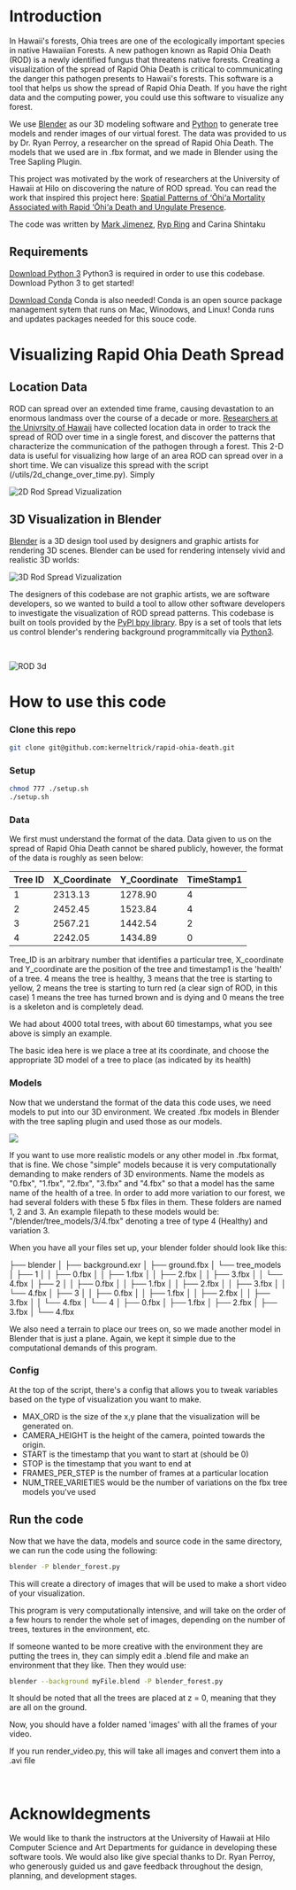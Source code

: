 # Introduction

In Hawaii's forests, Ohia trees are one of the ecologically important species in native Hawaiian Forests. A new pathogen known as Rapid Ohia Death (ROD) is a newly identified fungus that threatens native forests. Creating a visualization of the spread of Rapid Ohia Death is critical to communicating the danger this pathogen presents to Hawaii's forests. This software is a tool that helps us show the spread of Rapid Ohia Death. If you have the right data and the computing power, you could use this software to visualize any forest.<br>

We use [Blender](https://www.blender.org/download/) as our 3D modeling software and [Python](https://www.python.org/downloads/) to generate tree models and render images of our virtual forest. The data was provided to us by Dr. Ryan Perroy, a researcher on the spread of Rapid Ohia Death. The models that we used are in .fbx format, and we made in Blender using the Tree Sapling Plugin.


This project was motivated by the work of researchers at the University of Hawaii at Hilo on discovering the nature of ROD spread. You can read the work that inspired this project here: [Spatial Patterns of ‘Ōhi‘a Mortality Associated with Rapid ‘Ōhi‘a Death and Ungulate Presence](https://www.mdpi.com/1999-4907/12/8/1035).


The code was written by [Mark Jimenez](https://github.com/kerneltrick), [Ryp Ring](https://github.com/rypring) and Carina Shintaku

## Requirements

[Download Python 3](https://www.python.org/downloads/) Python3 is required in order to use this codebase. Download Python 3 to get started!

[Download Conda](https://docs.conda.io/projects/conda/en/latest/user-guide/install/download.html) Conda is also needed! Conda is an open source package management sytem that runs on Mac, Winodows, and Linux! Conda runs and updates packages needed for this souce code.

# Visualizing Rapid Ohia Death Spread

## Location Data

ROD can spread over an extended time frame, causing devastation to an enormous landmass over the course of a decade or more. [Researchers at the Univrsity of Hawaii](https://www.mdpi.com/1999-4907/12/8/1035) have collected location data in order to track the spread of ROD over time in a single forest, and discover the patterns that characterize the communication of the pathogen through a forest. This 2-D data is useful for visualizing how large of an area ROD can spread over in a short time. We can visualize this spread with the script (/utils/2d_change_over_time.py). Simply

<p>

![2D Rod Spread Vizualization](/github/ohia_spread_2d.gif)

</p>

## 3D Visualization in Blender

[Blender](https://www.blender.org/download/) is a 3D design tool used by designers and graphic artists for rendering 3D scenes. Blender can be used for rendering intensely vivid and realistic 3D worlds:

![3D Rod Spread Vizualization](/github/RODflyover2.gif)

The designers of this codebase are not graphic artists, we are software developers, so we wanted to build a tool to allow other software developers to investigate the visualization of ROD spread patterns. This codebase is built on tools provided by the [PyPl bpy library](https://pypi.org/project/bpy/). Bpy is a set of tools that lets us control blender's rendering background programmitcally via [Python3](https://pypi.org/project/bpy/).

<br>

![ROD 3d](/github/ohia_spread-big-circle_down_sampled.gif)

# How to use this code

### Clone this repo

```bash
git clone git@github.com:kerneltrick/rapid-ohia-death.git
```
### Setup

```bash
chmod 777 ./setup.sh
./setup.sh
```

### Data

We first must understand the format of the data. Data given to us on the spread of Rapid Ohia Death cannot be shared publicly, however, the format of the data is roughly as seen below:

|Tree ID     | X_Coordinate |  Y_Coordinate       |  TimeStamp1
|------------|--------------|---------------------|-----------------
|1           |  2313.13     |  1278.90            |  4
|2           |  2452.45     |  1523.84            |  4
|3           |  2567.21     |  1442.54            |  2
|4           |  2242.05     |  1434.89            |  0

Tree_ID is an arbitrary number that identifies a particular tree, X_coordinate and Y_coordinate are the position of the tree and timestamp1 is the 'health' of a tree. 4 means the tree is healthy, 3 means that the tree is starting to yellow, 2 means the tree is starting to turn red (a clear sign of ROD, in this case) 1 means the tree has turned brown and is dying and 0 means the tree is a skeleton and is completely dead.

We had about 4000 total trees, with about 60 timestamps, what you see above is simply an example.

The basic idea here is we place a tree at its coordinate, and choose the appropriate 3D model of a tree to place (as indicated by its health) <br>

### Models

Now that we understand the format of the data this code uses, we need models to put into our 3D environment.  We created .fbx models in Blender with the tree sapling plugin and used those as our models.

![](/github/tree_example.JPG)

If you want to use more realistic models or any other model in .fbx format, that is fine. We chose "simple" models because it is very computationally demanding to make renders of 3D environments. Name the models as "0.fbx", "1.fbx", "2.fbx", "3.fbx" and "4.fbx" so that a model has the same name of the health of a tree. In order to add more variation to our forest, we had several folders with these 5 fbx files in them. These folders are named 1, 2 and 3. An example filepath to these models would be: "/blender/tree_models/3/4.fbx" denoting a tree of type 4 (Healthy) and variation 3.

When you have all your files set up, your blender folder should look like this:

├── blender
│   ├── background.exr
│   ├── ground.fbx
│   └── tree_models
│       ├── 1
│       │   ├── 0.fbx
│       │   ├── 1.fbx
│       │   ├── 2.fbx
│       │   ├── 3.fbx
│       │   └── 4.fbx
│       ├── 2
│       │   ├── 0.fbx
│       │   ├── 1.fbx
│       │   ├── 2.fbx
│       │   ├── 3.fbx
│       │   └── 4.fbx
│       ├── 3
│       │   ├── 0.fbx
│       │   ├── 1.fbx
│       │   ├── 2.fbx
│       │   ├── 3.fbx
│       │   └── 4.fbx
│       └── 4
│           ├── 0.fbx
│           ├── 1.fbx
│           ├── 2.fbx
│           ├── 3.fbx
│           └── 4.fbx





We also need a terrain to place our trees on, so we made another model in Blender that is just a plane. Again, we kept it simple due to the computational demands of this program.

### Config

At the top of the script, there's a config that allows you to tweak variables based on the type of visualization you want to make.

<ul>
    <li> MAX_ORD is the size of the x,y plane that the visualization will be generated on. </li>
    <li> CAMERA_HEIGHT is the height of the camera, pointed towards the origin. </li>
    <li> START is the timestamp that you want to start at (should be 0) </li>
    <li> STOP is the timestamp that you want to end at </li>
    <li> FRAMES_PER_STEP is the number of frames at a particular location </li>
    <li> NUM_TREE_VARIETIES would be the number of variations on the fbx tree models you've used </li>
</ul>

## Run the code

Now that we have the data, models and source code in the same directory, we can run the code using the following:

```bash
blender -P blender_forest.py
```

This will create a directory of images that will be used to make a short video of your visualization.

This program is very computationally intensive, and will take on the order of a few hours to render the whole set of images, depending on the number of trees, textures in the environment, etc.

If someone wanted to be more creative with the environment they are putting the trees in, they can simply edit a .blend file and make an environment that they like. Then they would use:

```bash
blender --background myFile.blend -P blender_forest.py
```

It should be noted that all the trees are placed at z = 0, meaning that they are all on the ground.  

Now, you should have a folder named 'images' with all the frames of your video.

If you run render_video.py, this will take all images and convert them into a .avi file

<br>

# Acknowldegments

We would like to thank the instructors at the University of Hawaii at Hilo Computer Science and Art Departments for guidance in developing these software tools. We would also like give special thanks to Dr. Ryan Perroy, who generously guided us and gave feedback throughout the design, planning, and development stages.
